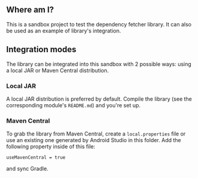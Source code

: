 ## Where am I?

This is a sandbox project to test the dependency fetcher library. 
It can also be used as an example of library's integration.


## Integration modes

The library can be integrated into this sandbox with 2 possible ways: using a local JAR or Maven Central distribution.


### Local JAR

A local JAR distribution is preferred by default. 
Compile the library (see the corresponding module's `README.md`) and you're set up.


### Maven Central

To grab the library from Maven Central, create a `local.properties` file 
or use an existing one generated by Android Studio in this folder.
Add the following property inside of this file:
```
useMavenCentral = true
```
and sync Gradle.
